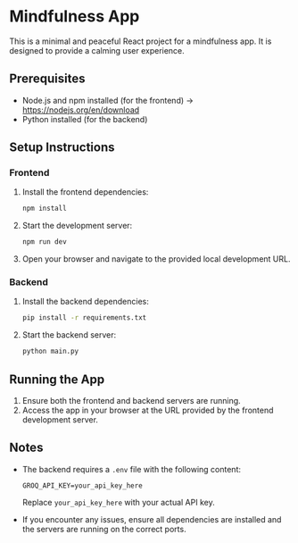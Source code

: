 # Mindfulness App

This is a minimal and peaceful React project for a mindfulness app. It is designed to provide a calming user experience.

## Prerequisites

- Node.js and npm installed (for the frontend) -> https://nodejs.org/en/download
- Python installed (for the backend) 

## Setup Instructions

### Frontend

1. Install the frontend dependencies:
   ```bash
   npm install
   ```
2. Start the development server:
   ```bash
   npm run dev
   ```
3. Open your browser and navigate to the provided local development URL.

### Backend

1. Install the backend dependencies:
   ```bash
   pip install -r requirements.txt
   ```
2. Start the backend server:
   ```bash
   python main.py
   ```

## Running the App

1. Ensure both the frontend and backend servers are running.
2. Access the app in your browser at the URL provided by the frontend development server.

## Notes

- The backend requires a `.env` file with the following content:
  ```
  GROQ_API_KEY=your_api_key_here
  ```
  Replace `your_api_key_here` with your actual API key.

- If you encounter any issues, ensure all dependencies are installed and the servers are running on the correct ports.
